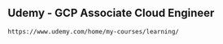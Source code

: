 ## Udemy - GCP Associate Cloud Engineer

```plaintext
https://www.udemy.com/home/my-courses/learning/
```
